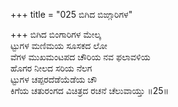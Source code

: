 +++
title = "025 ಬಿಗಿದ ಬಿಙ್ಗಾರಿಗಳ"

+++
ಬಿಗಿದ ಬಿಂಗಾರಿಗಳ ಮೇಲ್ಕ  
ಟ್ಟುಗಳ ಮಣಿಮಯ ಸೂಸಕದ ಲೋ  
ವೆಗಳ ಮುಖಮಂಟಪದ ಚೌರಿಯ ನವ ಫಲಾವಳಿಯ  
ಹೊಗರ ನೀಲದ ಸರಿಯ ನೆಲಗ  
ಟ್ಟುಗಳ ಚಪ್ಪರದೆಡೆಯೆಡೆಯ ಚೌ  
ಕಿಗೆಯ ಚತುರಂಗದ ವಿಚಿತ್ರದ ರಚನೆ ಚೆಲುವಾಯ್ತು    ॥25॥
